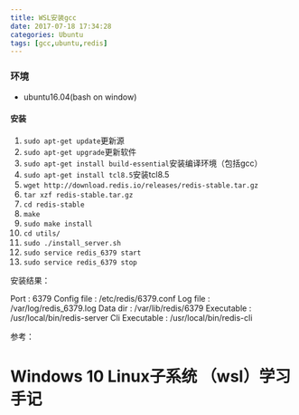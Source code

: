 ```yaml
---
title: WSL安装gcc
date: 2017-07-18 17:34:28
categories: Ubuntu
tags: [gcc,ubuntu,redis]
---
```


### 环境

* ubuntu16.04(bash on window)

#### 安装

1. `sudo apt-get update`更新源
2. `sudo apt-get upgrade`更新软件
3. `sudo apt-get install build-essential`安装编译环境（包括gcc）
4. `sudo apt-get install tcl8.5`安装tcl8.5
5. `wget http://download.redis.io/releases/redis-stable.tar.gz`
6. `tar xzf redis-stable.tar.gz`
7. `cd redis-stable`
8. `make`
9. `sudo make install`
10. `cd utils/`
11. `sudo ./install_server.sh`
12. `sudo service redis_6379 start`
13. `sudo service redis_6379 stop`




安装结果：

Port           : 6379
Config file    : /etc/redis/6379.conf
Log file       : /var/log/redis_6379.log
Data dir       : /var/lib/redis/6379
Executable     : /usr/local/bin/redis-server
Cli Executable : /usr/local/bin/redis-cli



参考：

# Windows 10 Linux子系统 （wsl）学习手记